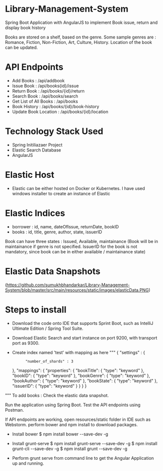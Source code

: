 # Library-Management-System
Spring Boot Application with AngularJS to implement Book issue, return and display book history

Books are stored on a shelf, based on the genre. Some sample genres are : Romance, Fiction, Non-Fiction, Art, Culture, History.
Location of the book can be updated.

# API Endpoints
* Add Books : /api/addbook 
* Issue Book : /api/books{id}/issue
* Return Book : /api/books/{id}/return
* Search Book : /api/books/search
* Get List of All Books : /api/books
* Book History : /api/books/{id}/book-history
* Update Book Location : /api/books/{id}/location

# Technology Stack Used
* Spring Initiliazaer Project
* Elastic Search Database
* AngularJS 

# Elastic Host
* Elastic can be either hosted on Docker or Kubernetes. I have used windows installer to create an instance of Elastic

# Elastic Indices
* borrower : id, name, dateOfIssue, returnDate, bookID
* books : id, title, genre, author, state, issuerID

Book can have three states : Issued, Available, maintainance (Book will be in maintainance if genre is not specified. IssuerID for the book is not mandatory, since book can be in either available / maintainance state)


# Elastic Data Snapshots
(https://github.com/sumukhbhandarkar/Library-Management-System/blob/master/src/main/resources/static/images/elasticData.PNG)

# Steps to install
* Download the code onto IDE that supports Sprint Boot, such as IntelliJ Ultimate Edition / Spring Tool Suite.
* Download Elastic Search and start instance on port 9200, with transport port as 9300. 
* Create index named 'test' with mapping as here 
"""
{
	"settings" : {
		
			"number_of_shards" : 3
			
	},
    "mappings": {
            "properties": {
                "bookTitle": {
                    "type": "keyword"
                },
                "bookID": {
                    "type": "keyword"
                },
                "bookGenre": {
                    "type": "keyword"
                },
                "bookAuthor": {
                    "type": "keyword"
                },
                "bookState": {
                    "type": "keyword"
                },
                "issuerID": {
                    "type": "keyword"
                }
            }
        }
}

"""
To add books : Check the elastic data snapshot.

Run the application using Spring Boot. 
Test the API endpoints using Postman.

If API endpoints are working, open resources/static folder in IDE such as Webstorm. 
perform bower and npm install to download packages. 

* Install bower
$ npm install bower --save-dev -g

* Install grunt-serve
$ npm install grunt-serve --save-dev -g
$ npm install grunt-cli --save-dev -g
$ npm install grunt --save-dev -g

* Perform grunt serve from command line to get the Angular Application up and running.




